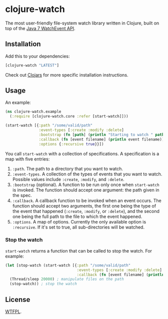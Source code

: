 # clojure-watch

The most user-friendly file-system watch library written in Clojure, built on top of the [Java 7 WatchEvent API](http://docs.oracle.com/javase/tutorial/essential/io/notification.html).

## Installation

Add this to your dependencies:

```clojure
[clojure-watch "LATEST"]
```

Check out [Clojars](https://clojars.org/clojure-watch) for more specific installation instructions. 

## Usage

An example:

```clojure
(ns clojure-watch.example
  (:require [clojure-watch.core :refer [start-watch]]))

(start-watch [{:path "/some/valid/path"
               :event-types [:create :modify :delete]
               :bootstrap (fn [path] (println "Starting to watch " path))
               :callback (fn [event filename] (println event filename))
               :options {:recursive true}}])
```

You call `start-watch` with a collection of specifications.  A specification is a map with five entries:

1. `:path`.  The path to a directory that you want to watch.
2. `:event-types`.  A collection of the types of events that you want to watch.  Possible values include `:create`, `:modify`, and `:delete`.
3. `:bootstrap` (optional).  A function to be run only once when `start-watch` is invoked.  The function should accept one argument: the path given in the spec.
4. `:callback`.  A callback function to be invoked when an event occurs.  The function should accept two arguments, the first one being the type of the event that happened (`:create`, `:modify`, or `:delete`), and the second one being the full path to the file to which the event happened.
5. `:options`.  A map of options.  Currently the only available option is `:recursive`.  If it's set to true, all sub-directories will be watched.

### Stop the watch

`start-watch` returns a function that can be called to stop the watch.  For example:

```clojure
(let [stop-watch (start-watch [{:path "/some/valid/path"
                                :event-types [:create :modify :delete]
                                :callback (fn [event filename] (println event filename))}])] ; start the watch
  (Thread/sleep 20000) ; manipulate files on the path
  (stop-watch)) ; stop the watch
```

## License

[WTFPL](http://www.wtfpl.net/).
